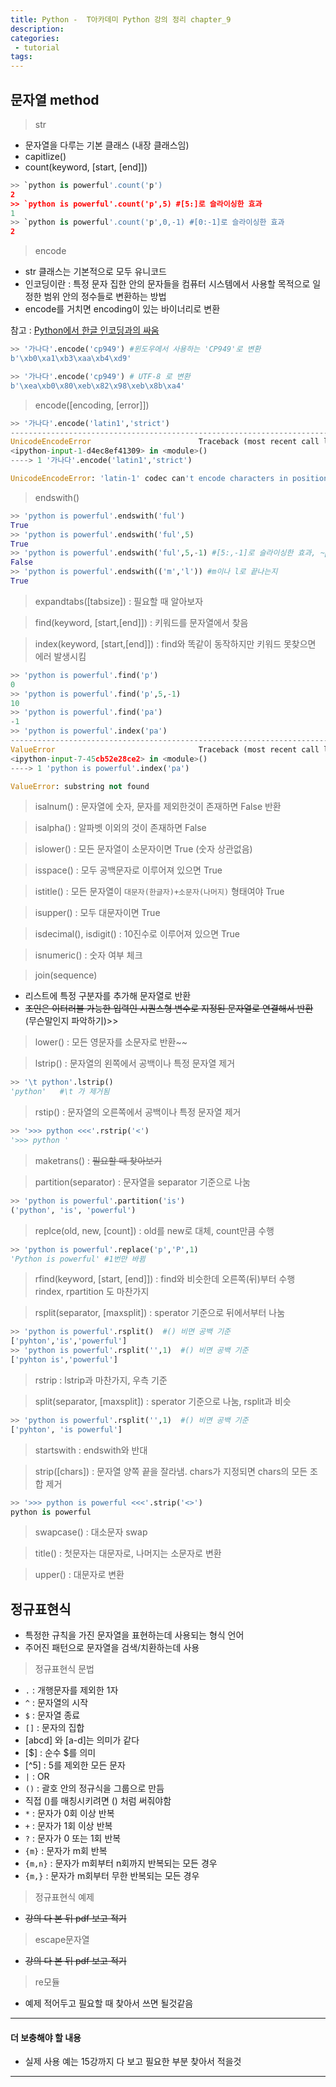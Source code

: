 ```yaml
---
title: Python -  T아카데미 Python 강의 정리 chapter_9
description:
categories:
 - tutorial
tags:
---
```



## 문자열 method

> str

- 문자열을 다루는 기본 클래스 (내장 클래스임)  
- capitlize()
- count(keyword, [start, [end]])  

```python
>> `python is powerful'.count('p')
2
>> `python is powerful'.count('p',5) #[5:]로 슬라이싱한 효과
1
>> `python is powerful'.count('p',0,-1) #[0:-1]로 슬라이싱한 효과
2
```

> encode  

- str 클래스는 기본적으로 모두 유니코드
- 인코딩이란 : 특정 문자 집한 안의 문자들을 컴퓨터 시스템에서 사용할 목적으로 일정한 범위 안의 정수들로 변환하는 방법
- encode를 거치면 encoding이 있는 바이너리로 변환  

참고 : [Python에서 한글 인코딩과의 싸움](http://ifyourfriendishacker.tistory.com/5)

```python
>> '가나다'.encode('cp949') #윈도우에서 사용하는 'CP949'로 변환
b'\xb0\xa1\xb3\xaa\xb4\xd9'

>> '가나다'.encode('cp949') # UTF-8 로 변환
b'\xea\xb0\x80\xeb\x82\x98\xeb\x8b\xa4'
```

> encode([encoding, [error]])

```python
>> '가나다'.encode('latin1','strict')
---------------------------------------------------------------------------
UnicodeEncodeError                        Traceback (most recent call last)
<ipython-input-1-d4ec8ef41309> in <module>()
----> 1 '가나다'.encode('latin1','strict')

UnicodeEncodeError: 'latin-1' codec can't encode characters in position 0-2: ordinal not in range(256)
```

> endswith()  

```python
>> 'python is powerful'.endswith('ful')
True
>> 'python is powerful'.endswith('ful',5)
True
>> 'python is powerful'.endswith('ful',5,-1) #[5:,-1]로 슬라이싱한 효과, ~powerfu 에서 잘림
False
>> 'python is powerful'.endswith(('m','l')) #m이나 l로 끝나는지
True
```

> expandtabs([tabsize]) : 필요할 때 알아보자

> find(keyword, [start,[end]]) : 키워드를 문자열에서 찾음

> index(keyword, [start,[end]]) : find와 똑같이 동작하지만 키워드 못찾으면 에러 발생시킴

```python
>> 'python is powerful'.find('p')
0
>> 'python is powerful'.find('p',5,-1)
10
>> 'python is powerful'.find('pa')
-1
>> 'python is powerful'.index('pa')
---------------------------------------------------------------------------
ValueError                                Traceback (most recent call last)
<ipython-input-7-45cb52e28ce2> in <module>()
----> 1 'python is powerful'.index('pa')

ValueError: substring not found
```

> isalnum() : 문자열에 숫자, 문자를 제외한것이 존재하면 False 반환

> isalpha() : 알파벳 이외의 것이 존재하면 False

> islower() : 모든 문자열이 소문자이면 True (숫자 상관없음)

> isspace() : 모두 공백문자로 이루어져 있으면 True

> istitle() : 모든 문자열이 `대문자(한글자)+소문자(나머지)` 형태여야 True

> isupper() : 모두 대문자이면 True

> isdecimal(), isdigit() : 10진수로 이루어져 있으면 True

> isnumeric() : 숫자 여부 체크

> join(sequence)  
- 리스트에 특정 구분자를 추가해 문자열로 반환
- ~~조인은 이터러블 가능한 입력인 시퀀스형 변수로 지정된 문자열로 연결해서 반환~~ (무슨말인지 파악하기)>>

> lower() : 모든 영문자를 소문자로 반환~~

> lstrip() : 문자열의 왼쪽에서 공백이나 특정 문자열 제거
```python
>> '\t python'.lstrip()
'python'   #\t 가 제거됨
```

> rstip() : 문자열의 오른쪽에서 공백이나 특정 문자열 제거
```python
>> '>>> python <<<'.rstrip('<')
'>>> python ' 
```

> maketrans() : ~~필요할 때 찾아보기~~

> partition(separator) : 문자열을 separator 기준으로 나눔
```python
>> 'python is powerful'.partition('is')
('python', 'is', 'powerful')
```

> replce(old, new, [count]) : old를 new로 대체, count만큼 수행
```python
>> 'python is powerful'.replace('p','P',1)
'Python is powerful' #1번만 바뀜
```

> rfind(keyword, [start, [end]]) : find와 비슷한데 오른쪽(뒤)부터 수행
> rindex, rpartition 도 마찬가지

> rsplit(separator, [maxsplit]) : sperator 기준으로 뒤에서부터 나눔
```python
>> 'python is powerful'.rsplit()  #() 비면 공백 기준
['pyhton','is','powerful']
>> 'python is powerful'.rsplit('',1)  #() 비면 공백 기준
['pyhton is','powerful']
```

> rstrip : lstrip과 마찬가지, 우측 기준

> split(separator, [maxsplit]) : sperator 기준으로 나눔, rsplit과 비슷
```python
>> 'python is powerful'.rsplit('',1)  #() 비면 공백 기준
['pyhton', 'is powerful']
```

> startswith : endswith와 반대

> strip([chars]) : 문자열 양쪽 끝을 잘라냄. chars가 지정되면 chars의 모든 조합 제거
```python
>> '>>> python is powerful <<<'.strip('<>')
python is powerful
```

> swapcase() : 대소문자 swap

> title() : 첫문자는 대문자로, 나머지는 소문자로 변환

> upper() : 대문자로 변환


## 정규표현식

- 특정한 규칙을 가진 문자열을 표현하는데 사용되는 형식 언어
- 주어진 패턴으로 문자열을 검색/치환하는데 사용

> 정규표현식 문법

- `.` : 개행문자를 제외한 1자
- `^` : 문자열의 시작
- `$` : 문자열 종료
- `[]` : 문자의 집합
 - [abcd] 와 [a-d]는 의미가 같다
 - [$] : 순수 $를 의미
 - [^5] : 5를 제외한 모든 문자
- `|` : OR
- `()` : 괄호 안의 정규식을 그룹으로 만듬
 - 직접 ()를 매칭시키려면 \(\) 처럼 써줘야함
- `*` : 문자가 0회 이상 반복
- `+` : 문자가 1회 이상 반복
- `?` : 문자가 0 또는 1회 반복
- `{m}` : 문자가 m회 반복
- `{m,n}` : 문자가 m회부터 n회까지 반복되는 모든 경우
- `{m,}` : 문자가 m회부터 무한 반복되는 모든 경우

> 정규표현식 예제  

- ~~강의 다 본 뒤 pdf 보고 적기~~

> escape문자열  

- ~~강의 다 본 뒤 pdf 보고 적기~~
  
> re모듈  

- 예제 적어두고 필요할 때 찾아서 쓰면 될것같음

***  
#### 더 보충해야 할 내용
- 실제 사용 예는 15강까지 다 보고 필요한 부분 찾아서 적을것  

***  





